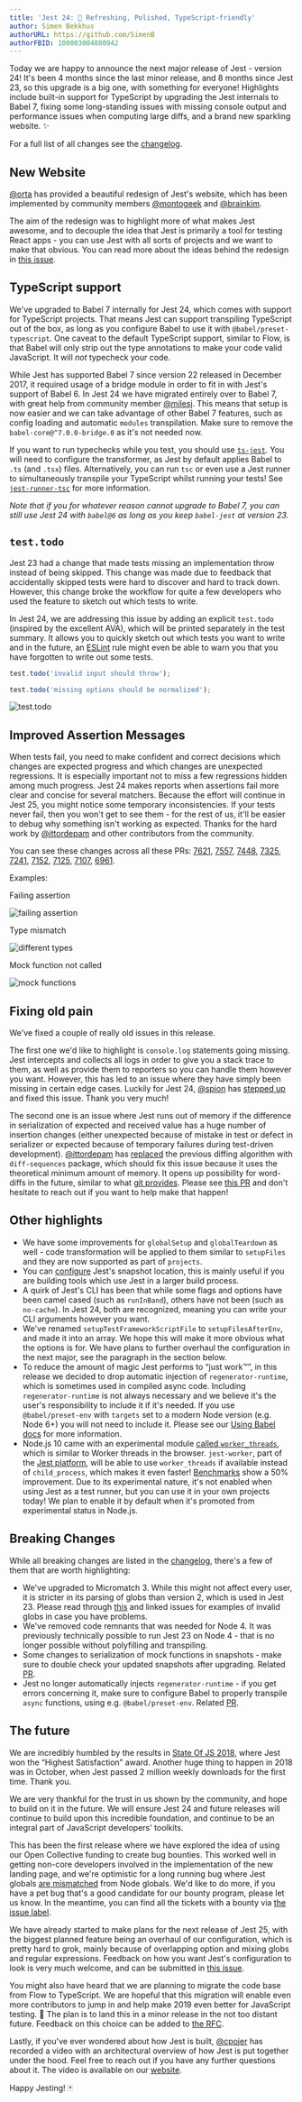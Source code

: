 ```yaml
---
title: 'Jest 24: 💅 Refreshing, Polished, TypeScript-friendly'
author: Simen Bekkhus
authorURL: https://github.com/SimenB
authorFBID: 100003004880942
---
```


Today we are happy to announce the next major release of Jest - version 24! It's been 4 months since the last minor release, and 8 months since Jest 23, so this upgrade is a big one, with something for everyone! Highlights include built-in support for TypeScript by upgrading the Jest internals to Babel 7, fixing some long-standing issues with missing console output and performance issues when computing large diffs, and a brand new sparkling website. ✨

For a full list of all changes see the [changelog](https://github.com/facebook/jest/blob/master/CHANGELOG.md).

<!--truncate-->

## New Website

[@orta](https://twitter.com/orta) has provided a beautiful redesign of Jest's website, which has been implemented by community members [@montogeek](https://twitter.com/montogeek) and [@brainkim](https://github.com/brainkim).

The aim of the redesign was to highlight more of what makes Jest awesome, and to decouple the idea that Jest is primarily a tool for testing React apps - you can use Jest with all sorts of projects and we want to make that obvious. You can read more about the ideas behind the redesign in [this issue](https://github.com/facebook/jest/issues/7265).

## TypeScript support

We've upgraded to Babel 7 internally for Jest 24, which comes with support for TypeScript projects. That means Jest can support transpiling TypeScript out of the box, as long as you configure Babel to use it with `@babel/preset-typescript`. One caveat to the default TypeScript support, similar to Flow, is that Babel will only strip out the type annotations to make your code valid JavaScript. It will _not_ typecheck your code.

While Jest has supported Babel 7 since version 22 released in December 2017, it required usage of a bridge module in order to fit in with Jest's support of Babel 6. In Jest 24 we have migrated entirely over to Babel 7, with great help from community member [@milesj](https://github.com/milesj). This means that setup is now easier and we can take advantage of other Babel 7 features, such as config loading and automatic `modules` transpilation. Make sure to remove the `babel-core@^7.0.0-bridge.0` as it's not needed now.

If you want to run typechecks while you test, you should use [`ts-jest`](https://github.com/kulshekhar/ts-jest). You will need to configure the transformer, as Jest by default applies Babel to `.ts` (and `.tsx`) files. Alternatively, you can run `tsc` or even use a Jest runner to simultaneously transpile your TypeScript whilst running your tests! See [`jest-runner-tsc`](https://github.com/azz/jest-runner-tsc) for more information.

_Note that if you for whatever reason cannot upgrade to Babel 7, you can still use Jest 24 with `babel@6` as long as you keep `babel-jest` at version 23._

## `test.todo`

Jest 23 had a change that made tests missing an implementation throw instead of being skipped. This change was made due to feedback that accidentally skipped tests were hard to discover and hard to track down. However, this change broke the workflow for quite a few developers who used the feature to sketch out which tests to write.

In Jest 24, we are addressing this issue by adding an explicit `test.todo` (inspired by the excellent AVA), which will be printed separately in the test summary. It allows you to quickly sketch out which tests you want to write and in the future, an [ESLint](https://eslint.org/) rule might even be able to warn you that you have forgotten to write out some tests.

```js
test.todo('invalid input should throw');

test.todo('missing options should be normalized');
```

![test.todo](/img/blog/24-todo.png)

## Improved Assertion Messages

When tests fail, you need to make confident and correct decisions which changes are expected progress and which changes are unexpected regressions. It is especially important not to miss a few regressions hidden among much progress. Jest 24 makes reports when assertions fail more clear and concise for several matchers. Because the effort will continue in Jest 25, you might notice some temporary inconsistencies. If your tests never fail, then you won't get to see them - for the rest of us, it'll be easier to debug why something isn't working as expected. Thanks for the hard work by [@ittordepam](https://twitter.com/ittordepam) and other contributors from the community.

You can see these changes across all these PRs: [7621](https://github.com/facebook/jest/pull/7621), [7557](https://github.com/facebook/jest/pull/7557), [7448](https://github.com/facebook/jest/pull/7448), [7325](https://github.com/facebook/jest/pull/7325), [7241](https://github.com/facebook/jest/pull/7241), [7152](https://github.com/facebook/jest/pull/7152), [7125](https://github.com/facebook/jest/pull/7125), [7107](https://github.com/facebook/jest/pull/7107), [6961](https://github.com/facebook/jest/pull/6961).

Examples:

Failing assertion

![failing assertion](/img/blog/24-assertion-error.png)

Type mismatch

![different types](/img/blog/24-different-types.png)

Mock function not called

![mock functions](/img/blog/24-mock-function.png)

## Fixing old pain

We've fixed a couple of really old issues in this release.

The first one we'd like to highlight is `console.log` statements going missing. Jest intercepts and collects all logs in order to give you a stack trace to them, as well as provide them to reporters so you can handle them however you want. However, this has led to an issue where they have simply been missing in certain edge cases. Luckily for Jest 24, [@spion](https://twitter.com/spion) has [stepped up](https://github.com/facebook/jest/pull/6871) and fixed this issue. Thank you very much!

The second one is an issue where Jest runs out of memory if the difference in serialization of expected and received value has a huge number of insertion changes (either unexpected because of mistake in test or defect in serializer or expected because of temporary failures during test-driven development). [@ittordepam](https://twitter.com/ittordepam) has [replaced](https://github.com/facebook/jest/pull/6961) the previous diffing algorithm with `diff-sequences` package, which should fix this issue because it uses the theoretical minimum amount of memory. It opens up possibility for word-diffs in the future, similar to what [git provides](https://git-scm.com/docs/git-diff#git-diff---word-diffltmodegt). Please see [this PR](https://github.com/facebook/jest/pull/4619) and don't hesitate to reach out if you want to help make that happen!

## Other highlights

- We have some improvements for `globalSetup` and `globalTeardown` as well - code transformation will be applied to them similar to `setupFiles` and they are now supported as part of `projects`.
- You can [configure](https://github.com/facebook/jest/pull/6143) Jest's snapshot location, this is mainly useful if you are building tools which use Jest in a larger build process.
- A quirk of Jest's CLI has been that while some flags and options have been camel cased (such as `runInBand`), others have not been (such as `no-cache`). In Jest 24, both are recognized, meaning you can write your CLI arguments however you want.
- We've renamed `setupTestFrameworkScriptFile` to `setupFilesAfterEnv`, and made it into an array. We hope this will make it more obvious what the options is for. We have plans to further overhaul the configuration in the next major, see the paragraph in the section below.
- To reduce the amount of magic Jest performs to “just work™”, in this release we decided to drop automatic injection of `regenerator-runtime`, which is sometimes used in compiled async code. Including `regenerator-runtime` is not always necessary and we believe it's the user's responsibility to include it if it's needed. If you use `@babel/preset-env` with `targets` set to a modern Node version (e.g. Node 6+) you will not need to include it. Please see our [Using Babel docs](/docs/getting-started#using-babel) for more information.
- Node.js 10 came with an experimental module [called `worker_threads`](https://nodejs.org/api/worker_threads.html), which is similar to Worker threads in the browser. `jest-worker`, part of the [Jest platform](/docs/jest-platform), will be able to use `worker_threads` if available instead of `child_process`, which makes it even faster! [Benchmarks](https://github.com/facebook/jest/pull/6676) show a 50% improvement. Due to its experimental nature, it's not enabled when using Jest as a test runner, but you can use it in your own projects today! We plan to enable it by default when it's promoted from experimental status in Node.js.

## Breaking Changes

While all breaking changes are listed in the [changelog](https://github.com/facebook/jest/blob/master/CHANGELOG.md), there's a few of them that are worth highlighting:

- We've upgraded to Micromatch 3. While this might not affect every user, it is stricter in its parsing of globs than version 2, which is used in Jest 23. Please read through [this](https://github.com/micromatch/micromatch/issues/133#issuecomment-404211484) and linked issues for examples of invalid globs in case you have problems.
- We've removed code remnants that was needed for Node 4. It was previously technically possible to run Jest 23 on Node 4 - that is no longer possible without polyfilling and transpiling.
- Some changes to serialization of mock functions in snapshots - make sure to double check your updated snapshots after upgrading. Related [PR](https://github.com/facebook/jest/pull/6381).
- Jest no longer automatically injects `regenerator-runtime` - if you get errors concerning it, make sure to configure Babel to properly transpile `async` functions, using e.g. `@babel/preset-env`. Related [PR](https://github.com/facebook/jest/pull/7595).

## The future

We are incredibly humbled by the results in [State Of JS 2018](https://2018.stateofjs.com/awards/), where Jest won the “Highest Satisfaction” award. Another huge thing to happen in 2018 was in October, when Jest passed 2 million weekly downloads for the first time. Thank you.

We are very thankful for the trust in us shown by the community, and hope to build on it in the future. We will ensure Jest 24 and future releases will continue to build upon this incredible foundation, and continue to be an integral part of JavaScript developers' toolkits.

This has been the first release where we have explored the idea of using our Open Collective funding to create bug bounties. This worked well in getting non-core developers involved in the implementation of the new landing page, and we're optimistic for a long running bug where Jest globals [are mismatched](https://github.com/facebook/jest/issues/2549) from Node globals. We'd like to do more, if you have a pet bug that's a good candidate for our bounty program, please let us know. In the meantime, you can find all the tickets with a bounty via [the issue label](https://github.com/facebook/jest/labels/Has%20Bounty).

We have already started to make plans for the next release of Jest 25, with the biggest planned feature being an overhaul of our configuration, which is pretty hard to grok, mainly because of overlapping option and mixing globs and regular expressions. Feedback on how you want Jest's configuration to look is very much welcome, and can be submitted in [this issue](https://github.com/facebook/jest/issues/7185).

You might also have heard that we are planning to migrate the code base from Flow to TypeScript. We are hopeful that this migration will enable even more contributors to jump in and help make 2019 even better for JavaScript testing. 🚀 The plan is to land this in a minor release in the not too distant future. Feedback on this choice can be added to [the RFC](https://github.com/facebook/jest/pull/7554).

Lastly, if you've ever wondered about how Jest is built, [@cpojer](https://twitter.com/cpojer) has recorded a video with an architectural overview of how Jest is put together under the hood. Feel free to reach out if you have any further questions about it. The video is available on our [website](/docs/architecture).

Happy Jesting! 🃏
